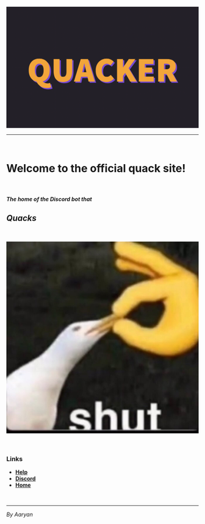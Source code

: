![alt](/quacker/reqs/quackerLogo.png)

---

&nbsp;

# **Welcome to the official quack site!**

&nbsp;

##### The home of the Discord bot that

## ***Quacks***

&nbsp;

![alt](/quacker/reqs/duck.jpg)

&nbsp;

### Links

- [**Help**](https://dehadeaaryan.github.io/quacker/help.html)
- [**Discord**](https://discord.gg/MsGWMYQZWC)
- [**Home**](https://dehadeaaryan.github.io)

&nbsp;

---
*By Aaryan*